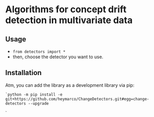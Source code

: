 
# Algorithms for concept drift detection in multivariate data

## Usage

- `from detectors import *`
- then, choose the detector you want to use.

## Installation

Atm, you can add the library as a development library via pip:

    `python -m pip install -e git+https://github.com/heymarco/ChangeDetectors.git#egg=change-detectors --upgrade
`